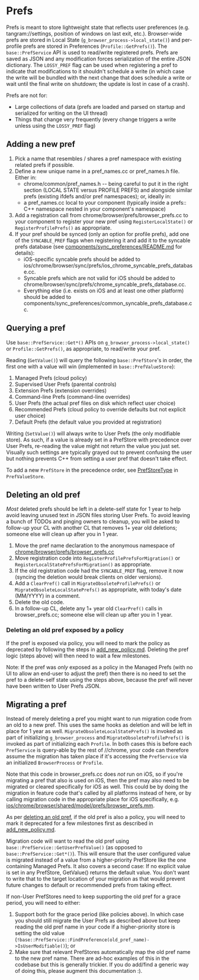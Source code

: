 # Prefs
Prefs is meant to store lightweight state that reflects user preferences (e.g.
tangram://settings, position of windows on last exit, etc.). Browser-wide prefs
are stored in Local State (`g_browser_process->local_state()`) and per-profile
prefs are stored in Preferences (`Profile::GetPrefs()`). The `base::PrefService`
API is used to read/write registered prefs. Prefs are saved as JSON and any
modification forces serialization of the entire JSON dictionary. The
`LOSSY_PREF` flag can be used when registering a pref to indicate that
modifications to it shouldn't schedule a write (in which case the write will be
bundled with the next change that does schedule a write or wait until the final
write on shutdown; the update is lost in case of a crash).

Prefs are not for:
 * Large collections of data (prefs are loaded and parsed on startup and
   serialized for writing on the UI thread)
 * Things that change very frequently (every change triggers a write unless
   using the `LOSSY_PREF` flag)

## Adding a new pref
1. Pick a name that resembles / shares a pref namespace with existing related
   prefs if possible.
1. Define a new unique name in a pref_names.cc or pref_names.h file. Either in:
   * chrome/common/pref_names.h -- being careful to put it in the right
     section (LOCAL STATE versus PROFILE PREFS) and alongside similar prefs
      (existing ifdefs and/or pref namespaces); or, ideally in:
   * a pref_names.cc local to your component (typically inside a prefs:: C++
     namespace nested in your component's namespace)
1. Add a registration call from chrome/browser/prefs/browser_prefs.cc to your
   component to register your new pref using `RegisterLocalState()` or
   `RegisterProfilePrefs()` as appropriate.
1. If your pref should be synced (only an option for profile prefs), add one of
   the `SYNCABLE_PREF` flags when registering it and add it to the syncable
   prefs database (see [components/sync_preferences/README.md] for details):
   * iOS-specific syncable prefs should be added to
     ios/chrome/browser/sync/prefs/ios_chrome_syncable_prefs_database.cc.
   * Syncable prefs which are not valid for iOS should be added to
     chrome/browser/sync/prefs/chrome_syncable_prefs_database.cc.
   * Everything else (i.e. exists on iOS and at least one other platform) should
     be added to components/sync_preferences/common_syncable_prefs_database.cc.

## Querying a pref
Use `base::PrefService::Get*()` APIs on `g_browser_process->local_state()` or
`Profile::GetPrefs()`, as appropriate, to read/write your pref.

Reading (`GetValue()`) will query the following `base::PrefStore`'s in order,
the first one with a value will win (implemented in `base::PrefValueStore`):
1. Managed Prefs (cloud policy)
1. Supervised User Prefs (parental controls)
1. Extension Prefs (extension overrides)
1. Command-line Prefs (command-line overrides)
1. User Prefs (the actual pref files on disk which reflect user choice)
1. Recommended Prefs (cloud policy to override defaults but not explicit user
   choice)
1. Default Prefs (the default value you provided at registration)

Writing (`SetValue()`) will always write to User Prefs (the only modifiable
store). As such, if a value is already set in a PrefStore with precedence over
User Prefs, re-reading the value might not return the value you just set.
Visually such settings are typically grayed out to prevent confusing the user
but nothing prevents C++ from setting a user pref that doesn't take effect.

To add a new `PrefStore` in the precedence order, see
[PrefStoreType] in `PrefValueStore`.

## Deleting an old pref
_Most_ deleted prefs should be left in a delete-self state for 1 year to help
avoid leaving unused text in JSON files storing User Prefs. To avoid leaving a
bunch of TODOs and pinging owners to cleanup, you will be asked to follow-up
your CL with another CL that removes 1+ year old deletions; someone else will
clean up after you in 1 year.

1. Move the pref name declaration to the anonymous namespace of
   [chrome/browser/prefs/browser_prefs.cc]
1. Move registration code into `RegisterProfilePrefsForMigration()` or
   `RegisterLocalStatePrefsForMigration()` as appropriate.
1. If the old registration code had the `SYNCABLE_PREF` flag, remove it now
   (syncing the deletion would break clients on older versions).
1. Add a `ClearPref()` call in `MigrateObsoleteProfilePrefs()` or
   `MigrateObsoleteLocalStatePrefs()` as appropriate, with today's date
   (MM/YYYY) in a comment.
1. Delete the old code.
1. In a follow-up CL, delete any 1+ year old `ClearPref()` calls in
   browser_prefs.cc; someone else will clean up after you in 1 year.

### Deleting an old pref exposed by a policy
If the pref is exposed via policy, you will need to mark the policy as
deprecated by following the steps in [add_new_policy.md]. Deleting the
pref logic (steps above) will then need to wait a few milestones.

Note: If the pref was _only_ exposed as a policy in the Managed Prefs (with no
UI to allow an end-user to adjust the pref) then there is no need to set the
pref to a delete-self state using the steps above, because the pref will
never have been written to User Prefs JSON.

## Migrating a pref
Instead of merely deleting a pref you might want to run migration code from an
old to a new pref. This uses the same hooks as deletion and will be left in
place for 1 year as well. `MigrateObsoleteLocalStatePrefs()` is invoked as part
of initializing `g_browser_process` and `MigrateObsoleteProfilePrefs()` is
invoked as part of initializing each `Profile`. In both cases this is before
each `PrefService` is query-able by the rest of //chrome, your code can
therefore assume the migration has taken place if it's accessing the
`PrefService` via an initialized `BrowserProcess` or `Profile`.

Note that this code in browser_prefs.cc does *not* run on iOS, so if you're
migrating a pref that also is used on iOS, then the pref may also need to be
migrated or cleared specifically for iOS as well. This could be by doing the
migration in feature code that's called by all platforms instead of here, or by
calling migration code in the appropriate place for iOS specifically, e.g.
[ios/chrome/browser/shared/model/prefs/browser_prefs.mm].

As per [deleting an old pref](#deleting-an-old-pref), if the old pref is also a
policy, you will need to mark it deprecated for a few milestones first as
described in [add_new_policy.md].

Migration code will want to read the old pref using
`base::PrefService::GetUserPrefValue()` (as opposed to
`base::PrefService::Get*()`). This will ensure that the user configured value is
migrated instead of a value from a higher-priority PrefStore like the one
containing Managed Prefs. It also covers a second case: If no explicit value is
set in any PrefStore, GetValue() returns the default value. You don't want to
write that to the target location of your migration as that would prevent future
changes to default or recommended prefs from taking effect.

If non-User PrefStores need to keep supporting the old pref for a grace period,
you will need to either:
1. Support both for the grace period (like policies above). In which case you
   should still migrate the User Prefs as described above but keep reading the
   old pref name in your code if a higher-priority store is setting the old
   value
   (`!base::PrefService::FindPreference(old_pref_name)->IsUserModifiable()`); or
2. Make sure that relevant PrefStores automatically map the old pref name to the
   new pref name. There are ad-hoc examples of this in the codebase but this is
   generally trickier. If you do add/find a generic way of doing this, please
   augment this documentation :).


[components/sync_preferences/README.md]: ../../../components/sync_preferences/README.md
[PrefStoreType]: https://source.chromium.org/chromium/chromium/src/+/main:components/prefs/pref_value_store.h?q=%22enum%20PrefStoreType%22
[chrome/browser/prefs/browser_prefs.cc]: https://source.chromium.org/chromium/chromium/src/+/main:chrome/browser/prefs/browser_prefs.cc
[add_new_policy.md]: ../../../docs/enterprise/add_new_policy.md#deprecating-a-policy
[ios/chrome/browser/shared/model/prefs/browser_prefs.mm]: https://source.chromium.org/chromium/chromium/src/+/main:ios/chrome/browser/shared/model/prefs/browser_prefs.mm
